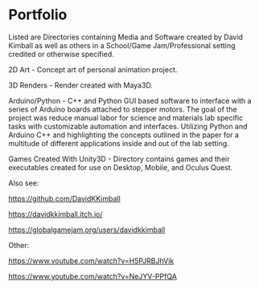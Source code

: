 # Portfolio
Listed are Directories containing Media and Software created by David Kimball as well as others in a School/Game Jam/Professional setting credited or otherwise specified.

2D Art - Concept art of personal animation project.

3D Renders - Render created with Maya3D.

Arduino/Python - C++ and Python GUI based software to interface with a series of Arduino boards attached to stepper motors. The goal of the project was reduce manual labor for science and materials lab specific tasks 
with customizable automation and interfaces. Utilizing Python and Arduino C++ and highlighting the concepts outlined in the paper for a multitude of different applications inside and out of the lab setting.

Games Created With Unity3D - Directory contains games and their executables created for use on Desktop, Mobile, and Oculus Quest. 

 
Also see:

 https://github.com/DavidKKimball
 
 https://davidkkimball.itch.io/

 https://globalgamejam.org/users/davidkkimball

 Other:
 
 https://www.youtube.com/watch?v=H5PJRBJhVik

 https://www.youtube.com/watch?v=NeJYV-PPfQA
